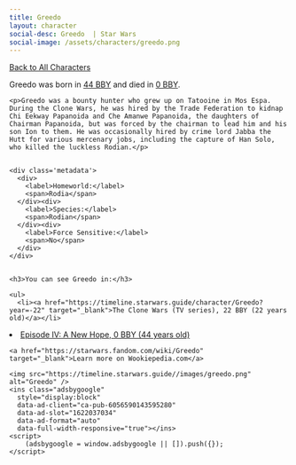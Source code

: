 ```yaml
---
title: Greedo
layout: character
social-desc: Greedo  | Star Wars
social-image: /assets/characters/greedo.png
---
```

<a href="/character" class="smaller">Back to All Characters</a>

<div class="character-profile container">
  <div class="col-10">
    <p>
    Greedo     was born in <a href="https://timeline.starwars.guide/character/Greedo?year=-44" target="_blank">44 BBY</a> and died in <a href="https://timeline.starwars.guide/character/Greedo?year=0" target="_blank">0 BBY</a>.        
    </p>

    <p>Greedo was a bounty hunter who grew up on Tatooine in Mos Espa. During the Clone Wars, he was hired by the Trade Federation to kidnap Chi Eekway Papanoida and Che Amanwe Papanoida, the daughters of Chairman Papanoida, but was forced by the chairman to lead him and his son Ion to them. He was occasionally hired by crime lord Jabba the Hutt for various mercenary jobs, including the capture of Han Solo, who killed the luckless Rodian.</p>


    <div class='metadata'>
      <div>
        <label>Homeworld:</label>
        <span>Rodia</span>
      </div><div>
        <label>Species:</label>
        <span>Rodian</span>
      </div><div>
        <label>Force Sensitive:</label>
        <span>No</span>
      </div>
    </div>


    <h3>You can see Greedo in:</h3>

    <ul>
      <li><a href="https://timeline.starwars.guide/character/Greedo?year=-22" target="_blank">The Clone Wars (TV series), 22 BBY (22 years old)</a></li>
  <li><a href="https://timeline.starwars.guide/character/Greedo?year=0" target="_blank">Episode IV: A New Hope, 0 BBY (44 years old)</a></li>
    </ul>

    <a href="https://starwars.fandom.com/wiki/Greedo" target="_blank">Learn more on Wookiepedia.com</a>
  </div>
  <div class="character_image col-2">
    
    <img src="https://timeline.starwars.guide//images/greedo.png" alt="Greedo" />
    <ins class="adsbygoogle"
      style="display:block"
      data-ad-client="ca-pub-6056590143595280"
      data-ad-slot="1622037034"
      data-ad-format="auto"
      data-full-width-responsive="true"></ins>
    <script>
        (adsbygoogle = window.adsbygoogle || []).push({});
    </script>
  </div>
</div>
